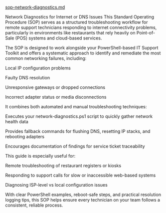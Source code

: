 [sop-network-diagnostics.md](https://github.com/user-attachments/files/21299970/sop-network-diagnostics.md)


Network Diagnostics for Internet or DNS Issues
This Standard Operating Procedure (SOP) serves as a structured troubleshooting workflow for remote support technicians responding to internet connectivity problems, particularly in environments like restaurants that rely heavily on Point-of-Sale (POS) systems and cloud-based services.

The SOP is designed to work alongside your PowerShell-based IT Support Toolkit and offers a systematic approach to identify and remediate the most common networking failures, including:

Local IP configuration problems

Faulty DNS resolution

Unresponsive gateways or dropped connections

Incorrect adapter status or media disconnections

It combines both automated and manual troubleshooting techniques:

Executes your network-diagnostics.ps1 script to quickly gather network health data

Provides fallback commands for flushing DNS, resetting IP stacks, and rebooting adapters

Encourages documentation of findings for service ticket traceability

This guide is especially useful for:

Remote troubleshooting of restaurant registers or kiosks

Responding to support calls for slow or inaccessible web-based systems

Diagnosing ISP-level vs local configuration issues

With clear PowerShell examples, reboot-safe steps, and practical resolution logging tips, this SOP helps ensure every technician on your team follows a consistent, reliable process.
